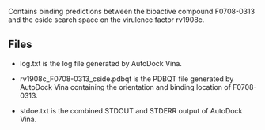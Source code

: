 Contains binding predictions between the bioactive compound F0708-0313 and the cside search space on the virulence factor rv1908c.

## Files

- log.txt is the log file generated by AutoDock Vina.

- rv1908c_F0708-0313_cside.pdbqt is the PDBQT file generated by AutoDock Vina containing the orientation and binding location of F0708-0313.

- stdoe.txt is the combined STDOUT and STDERR output of AutoDock Vina.

